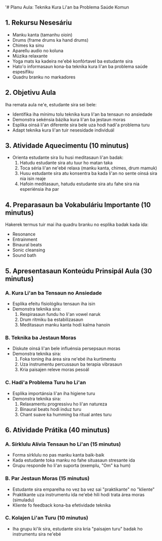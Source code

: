'# Planu Aula: Teknika Kura Li'an ba Problema Saúde Komun

## 1. Rekursu Nesesáriu

- Manku kanta (tamanhu oioin)
- Drums (frame drums ka hand drums)
- Chimes ka sinu
- Aparellu audio no koluna
- Múzika relaxante
- Yoga mats ka kadeira ne'ebé konfórtavel ba estudante sira
- Hato'o informasaun kona-ba teknika kura li'an ba problema saúde espesífiku
- Quadru branku no markadores

## 2. Objetivu Aula

Iha remata aula ne'e, estudante sira sei bele:
- Identifika iha mínimu tolu teknika kura li'an ba tensaun no ansiedade
- Demonstra sekénsia bázika kura li'an ba jestaun moras
- Esplika oinsá li'an diferente sira bele uza hodi hadi'a problema turu
- Adapt teknika kura li'an tuir nesesidade individuál

## 3. Atividade Aquecimentu (10 minutus)

- Orienta estudante sira liu husi meditasaun li'an badak:  
  1. Hatudu estudante sira atu tuur ho matan taka
  2. Toca séria li'an ne'ebé relaxa (manku kanta, chimes, drum mamuk)
  3. Husu estudante sira atu konsentra ba kada li'an no sente oinsá sira nia isin reaje
  4. Hafoin meditasaun, hatudu estudante sira atu fahe sira nia esperiénsia iha par

## 4. Preparasaun ba Vokabuláriu Importante (10 minutus)

Hakerek termus tuir mai iha quadru branku no esplika badak kada ida:
- Resonance
- Entrainment
- Binaural beats
- Sonic cleansing
- Sound bath

## 5. Apresentasaun Konteúdu Prinsipál Aula (30 minutus)

### A. Kura Li'an ba Tensaun no Ansiedade
- Esplika efeitu fisiológiku tensaun iha isin
- Demonstra teknika sira:
  1. Respirasaun fundu ho li'an vowel naruk
  2. Drum ritmiku ba estabilizasaun
  3. Meditasaun manku kanta hodi kalma hanoin

### B. Teknika ba Jestaun Moras
- Diskute oinsá li'an bele influénsia persepsaun moras
- Demonstra teknika sira:
  1. Foka toning iha área sira ne'ebé iha kurtimentu
  2. Uza instrumentu percussaun ba terapia vibrasaun
  3. Kria paisajen releve moras pesoál

### C. Hadi'a Problema Turu ho Li'an
- Esplika importánsia li'an iha higiene turu
- Demonstra teknika sira:
  1. Relaxamentu progressivu ho li'an natureza
  2. Binaural beats hodi induz turu
  3. Chant suave ka humming ba ritual antes turu

## 6. Atividade Prátika (40 minutus)

### A. Sírklulu Alívia Tensaun ho Li'an (15 minutus)
- Forma sírklulu no pas manku kanta baik-baik
- Kada estudante toka manku no fahe situasaun stresante ida
- Grupu responde ho li'an suporta (exemplu, "Om" ka hum)

### B. Par Jestaun Moras (15 minutus)
- Estudante sira emparelha no vez ba vez sai "praktikante" no "kliente"
- Praktikante uza instrumentu ida ne'ebé hili hodi trata área moras (simuladu)
- Kliente fo feedback kona-ba efetividade teknika

### C. Kolajen Li'an Turu (10 minutus)
- Iha grupu ki'ik sira, estudante sira kria "paisajen turu" badak ho instrumentu sira ne'ebé